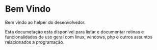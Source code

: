 # Bem Vindo
Bem vindo ao helper do desenvolvedor.

Esta documetação esta disponível para listar e documentar rotinas e funcionalidades de uso geral com linux, windows, php e outros assuntos relacionados a programação.
